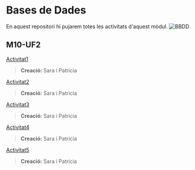 # Bases de Dades
En aquest repositori hi pujarem totes les activitats d'aquest mòdul.
![BBDD](http://prologics.co/img/bd.png)

## M10-UF2
[Activitat1](https://github.com/saracaparros/BBDD/blob/master/M10-UF2/Activitat1/M10-UF2_Activitat1.md)  
>**Creació:** Sara i Patricia  

[Activitat2](https://github.com/saracaparros/BBDD/blob/master/M10-UF2/Activitat2/M10-UF2_Activitat2.md)  
>**Creació:** Sara i Patricia  

[Activitat3](https://github.com/saracaparros/BBDD/blob/master/M10-UF2/Activitat3/M10-UF2_Activitat3.md)  
>**Creació:** Sara i Patricia  

[Activitat4](https://github.com/saracaparros/BBDD/blob/master/M10-UF2/Activitat4/M10-UF2_Activitat4.md)  
>**Creació:** Sara i Patricia  

[Activitat5](https://github.com/saracaparros/BBDD/blob/master/M10-UF2/Activitat5/M10-UF2_Activitat5.md)  
>**Creació:** Sara i Patricia  
